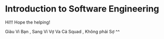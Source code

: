 # Introduction to Software Engineering
Hi!!! Hope the helping!

Giàu Vì Bạn , Sang Vì Vợ
Va Cả Squad , Không phải Sợ ^^